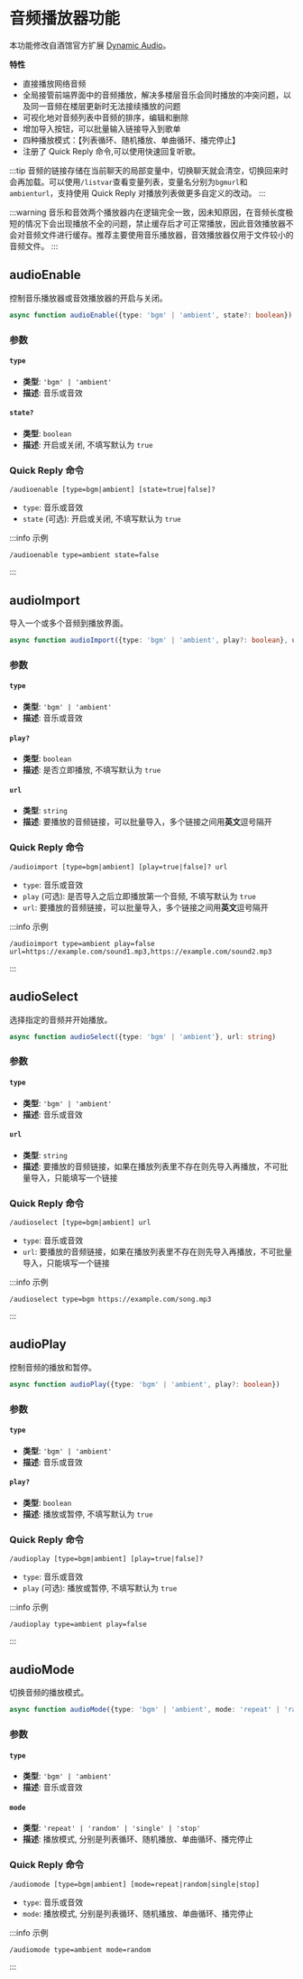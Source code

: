 
# 音频播放器功能

本功能修改自酒馆官方扩展 [Dynamic Audio](https://github.com/SillyTavern/Extension-Audio)。

**特性**

- 直接播放网络音频
- 全局接管前端界面中的音频播放，解决多楼层音乐会同时播放的冲突问题，以及同一音频在楼层更新时无法接续播放的问题
- 可视化地对音频列表中音频的排序，编辑和删除
- 增加导入按钮，可以批量输入链接导入到歌单
- 四种播放模式：【列表循环、随机播放、单曲循环、播完停止】
- 注册了 Quick Reply 命令,可以使用快速回复听歌。

:::tip
音频的链接存储在当前聊天的局部变量中，切换聊天就会清空，切换回来时会再加载。可以使用`/listvar`查看变量列表，变量名分别为`bgmurl`和`ambienturl`，支持使用 Quick Reply 对播放列表做更多自定义的改动。
:::

:::warning
音乐和音效两个播放器内在逻辑完全一致，因未知原因，在音频长度极短的情况下会出现播放不全的问题，禁止缓存后才可正常播放，因此音效播放器不会对音频文件进行缓存。推荐主要使用音乐播放器，音效播放器仅用于文件较小的音频文件。
:::

<CustomTOC />

## audioEnable

控制音乐播放器或音效播放器的开启与关闭。

```typescript
async function audioEnable({type: 'bgm' | 'ambient', state?: boolean})
```


### 参数

#### `type`

- **类型**: `'bgm' | 'ambient'`
- **描述**: 音乐或音效

#### `state?`

- **类型**: `boolean`
- **描述**: 开启或关闭, 不填写默认为 `true`

### Quick Reply 命令

```plaintext
/audioenable [type=bgm|ambient] [state=true|false]?
```

- `type`: 音乐或音效
- `state` (可选): 开启或关闭, 不填写默认为 `true`

:::info 示例
```plaintext
/audioenable type=ambient state=false
```
:::

## audioImport

导入一个或多个音频到播放界面。

```typescript
async function audioImport({type: 'bgm' | 'ambient', play?: boolean}, url: string)
```


### 参数

#### `type`

- **类型**: `'bgm' | 'ambient'`
- **描述**: 音乐或音效

#### `play?`

- **类型**: `boolean`
- **描述**: 是否立即播放, 不填写默认为 `true`

#### `url`

- **类型**: `string`
- **描述**: 要播放的音频链接，可以批量导入，多个链接之间用**英文**逗号隔开

### Quick Reply 命令

```plaintext
/audioimport [type=bgm|ambient] [play=true|false]? url
```

- `type`: 音乐或音效
- `play` (可选): 是否导入之后立即播放第一个音频, 不填写默认为 `true`
- `url`: 要播放的音频链接，可以批量导入，多个链接之间用**英文**逗号隔开

:::info 示例
```plaintext
/audioimport type=ambient play=false url=https://example.com/sound1.mp3,https://example.com/sound2.mp3
```
:::

## audioSelect

选择指定的音频并开始播放。

```typescript
async function audioSelect({type: 'bgm' | 'ambient'}, url: string)
```

### 参数

#### `type`

- **类型**: `'bgm' | 'ambient'`
- **描述**: 音乐或音效

#### `url`

- **类型**: `string`
- **描述**: 要播放的音频链接，如果在播放列表里不存在则先导入再播放，不可批量导入，只能填写一个链接

### Quick Reply 命令

```plaintext
/audioselect [type=bgm|ambient] url
```

- `type`: 音乐或音效
- `url`: 要播放的音频链接，如果在播放列表里不存在则先导入再播放，不可批量导入，只能填写一个链接

:::info 示例
```plaintext
/audioselect type=bgm https://example.com/song.mp3
```
:::

## audioPlay

控制音频的播放和暂停。

```typescript
async function audioPlay({type: 'bgm' | 'ambient', play?: boolean})
```

### 参数

#### `type`

- **类型**: `'bgm' | 'ambient'`
- **描述**: 音乐或音效

#### `play?`

- **类型**: `boolean`
- **描述**: 播放或暂停, 不填写默认为 `true`

### Quick Reply 命令

```plaintext
/audioplay [type=bgm|ambient] [play=true|false]?
```

- `type`: 音乐或音效
- `play` (可选): 播放或暂停, 不填写默认为 `true`

:::info 示例
```plaintext
/audioplay type=ambient play=false
```
:::

## audioMode

切换音频的播放模式。

```typescript
async function audioMode({type: 'bgm' | 'ambient', mode: 'repeat' | 'random' | 'single' | 'stop'})
```

### 参数

#### `type`

- **类型**: `'bgm' | 'ambient'`
- **描述**: 音乐或音效

#### `mode`

- **类型**: `'repeat' | 'random' | 'single' | 'stop'`
- **描述**: 播放模式, 分别是列表循环、随机播放、单曲循环、播完停止

### Quick Reply 命令

```plaintext
/audiomode [type=bgm|ambient] [mode=repeat|random|single|stop]
```

- `type`: 音乐或音效
- `mode`: 播放模式, 分别是列表循环、随机播放、单曲循环、播完停止

:::info 示例
```plaintext
/audiomode type=ambient mode=random
```
:::

